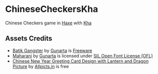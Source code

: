# ChineseCheckersKha

Chinese Checkers game in [Haxe](https://haxe.org/) with [Kha](http://kha.tech/)

## Assets Credits

* [Batik Gangster](http://www.fontspace.com/gunarta/batik-gangster) by [Gunarta](http://www.fontspace.com/gunarta) is [Freeware](https://en.wikipedia.org/wiki/Freeware)
* [Maharani](http://www.fontspace.com/gunarta/maharani) by [Gunarta](http://www.fontspace.com/gunarta)  is licensed under [SIL Open Font License (OFL)](https://en.wikipedia.org/wiki/SIL_Open_Font_License)
* [Chinese New Year Greeting Card Design with Lantern and Dragon Picture](http://allpicts.in/chinese-new-year-card-design-with-lantern-and-dragon-picture/) by [Allpicts.in](http://allpicts.in/) is free
